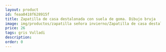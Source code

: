 ```yaml
---
layout: product
id: feaa8418f628915f
title: Zapatilla de casa destalonada con suela de goma. Dibujo bruja
image: img/productos/zapatilla señora invierno/Zapatilla de casa destalonada con suela de goma. Dibujo bruja=26=gris Vulladi.webp
price: 26
tags: gris Vulladi
description: 
order: 0
---
```

